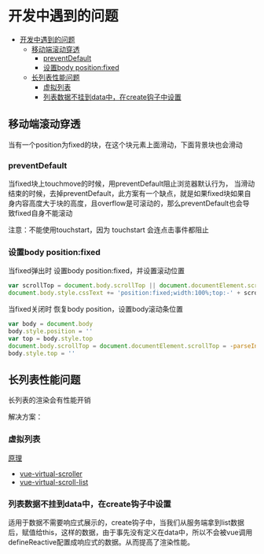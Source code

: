 # 开发中遇到的问题

<!-- TOC -->

- [开发中遇到的问题](#开发中遇到的问题)
    - [移动端滚动穿透](#移动端滚动穿透)
        - [preventDefault](#preventdefault)
        - [设置body position:fixed](#设置body-positionfixed)
    - [长列表性能问题](#长列表性能问题)
        - [虚拟列表](#虚拟列表)
        - [列表数据不挂到data中，在create钩子中设置](#列表数据不挂到data中在create钩子中设置)

<!-- /TOC -->

## 移动端滚动穿透

当有一个position为fixed的块，在这个块元素上面滑动，下面背景块也会滑动

### preventDefault

当fixed块上touchmove的时候，用preventDefault阻止浏览器默认行为，
当滑动结束的时候，去掉preventDefault，此方案有一个缺点，就是如果fixed块如果自身内容高度大于块的高度，且overflow是可滚动的，那么preventDefault也会导致fixed自身不能滚动

注意：不能使用touchstart，因为 touchstart 会连点击事件都阻止


### 设置body position:fixed

当fixed弹出时 设置body position:fixed，并设置滚动位置
```javascript
var scrollTop = document.body.scrollTop || document.documentElement.scrollTop
document.body.style.cssText += 'position:fixed;width:100%;top:-' + scrollTop + 'px;'
```
当fixed关闭时 恢复body position，设置body滚动条位置
```javascript
var body = document.body
body.style.position = ''
var top = body.style.top
document.body.scrollTop = document.documentElement.scrollTop = -parseInt(top)
body.style.top = ''
```

## 长列表性能问题

长列表的渲染会有性能开销

解决方案：

### 虚拟列表

[原理](https://developers.google.com/web/updates/2016/07/infinite-scroller)

* [vue-virtual-scroller](https://github.com/Akryum/vue-virtual-scroller)
* [vue-virtual-scroll-list](https://github.com/tangbc/vue-virtual-scroll-list)

### 列表数据不挂到data中，在create钩子中设置

适用于数据不需要响应式展示的，create钩子中，当我们从服务端拿到list数据后，赋值给this，这样的数据，由于事先没有定义在data中，所以不会被vue调用defineReactive配置成响应式的数据。从而提高了渲染性能。